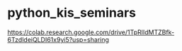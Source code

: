 # python_kis_seminars

https://colab.research.google.com/drive/1TpRlIdMTZBfk-6TzdldeiQLDI61x9yi5?usp=sharing
